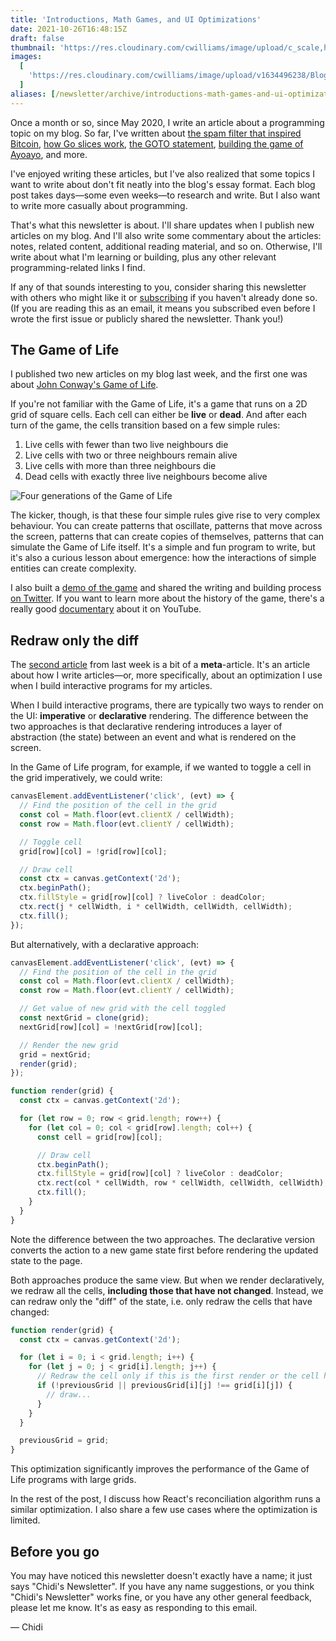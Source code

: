 ```yaml
---
title: 'Introductions, Math Games, and UI Optimizations'
date: 2021-10-26T16:48:15Z
draft: false
thumbnail: 'https://res.cloudinary.com/cwilliams/image/upload/c_scale,h_200/v1634496238/Blog/Game%20of%20Life.png'
images:
  [
    'https://res.cloudinary.com/cwilliams/image/upload/v1634496238/Blog/Game%20of%20Life.png',
  ]
aliases: [/newsletter/archive/introductions-math-games-and-ui-optimizations]
---
```


Once a month or so, since May 2020, I write an article about a programming topic on my blog. So far, I've written about [the spam filter that inspired Bitcoin](https://chidiwilliams.com/post/proof-of-work/), [how Go slices work](https://chidiwilliams.com/post/inside-a-go-slice/), [the GOTO statement](https://chidiwilliams.com/post/goto/), [building the game of Ayoayo](https://chidiwilliams.com/post/building-ayoayo-implementation/), and more.

I've enjoyed writing these articles, but I've also realized that some topics I want to write about don't fit neatly into the blog's essay format. Each blog post takes days—some even weeks—to research and write. But I also want to write more casually about programming.

That's what this newsletter is about. I'll share updates when I publish new articles on my blog. And I'll also write some commentary about the articles: notes, related content, additional reading material, and so on. Otherwise, I'll write about what I'm learning or building, plus any other relevant programming-related links I find.

If any of that sounds interesting to you, consider sharing this newsletter with others who might like it or [subscribing](https://buttondown.email/chidiwilliams) if you haven't already done so. (If you are reading this as an email, it means you subscribed even before I wrote the first issue or publicly shared the newsletter. Thank you!)

## The Game of Life

I published two new articles on my blog last week, and the first one was about [John Conway's Game of Life](https://chidiwilliams.com/post/game-of-life/).

If you're not familiar with the Game of Life, it's a game that runs on a 2D grid of square cells. Each cell can either be **live** or **dead**. And after each turn of the game, the cells transition based on a few simple rules:

1. Live cells with fewer than two live neighbours die
2. Live cells with two or three neighbours remain alive
3. Live cells with more than three neighbours die
4. Dead cells with exactly three live neighbours become alive

![Four generations of the Game of Life](https://res.cloudinary.com/cwilliams/image/upload/v1634496238/Blog/Game%20of%20Life.png)

The kicker, though, is that these four simple rules give rise to very complex behaviour. You can create patterns that oscillate, patterns that move across the screen, patterns that can create copies of themselves, patterns that can simulate the Game of Life itself. It's a simple and fun program to write, but it's also a curious lesson about emergence: how the interactions of simple entities can create complexity.

I also built a [demo of the game](https://chidiwilliams.github.io/conway-game-of-life/) and shared the writing and building process [on Twitter](https://twitter.com/chidiwilliams__/status/1442204634303639553). If you want to learn more about the history of the game, there's a really good [documentary](https://www.youtube.com/watch?v=Kk2MH9O4pXY) about it on YouTube.

## Redraw only the diff

The [second article](https://chidiwilliams.com/post/redraw-only-the-diff/) from last week is a bit of a **meta**-article. It's an article about how I write articles—or, more specifically, about an optimization I use when I build interactive programs for my articles.

When I build interactive programs, there are typically two ways to render on the UI: **imperative** or **declarative** rendering. The difference between the two approaches is that declarative rendering introduces a layer of abstraction (the state) between an event and what is rendered on the screen.

In the Game of Life program, for example, if we wanted to toggle a cell in the grid imperatively, we could write:

```javascript
canvasElement.addEventListener('click', (evt) => {
  // Find the position of the cell in the grid
  const col = Math.floor(evt.clientX / cellWidth);
  const row = Math.floor(evt.clientY / cellWidth);

  // Toggle cell
  grid[row][col] = !grid[row][col];

  // Draw cell
  const ctx = canvas.getContext('2d');
  ctx.beginPath();
  ctx.fillStyle = grid[row][col] ? liveColor : deadColor;
  ctx.rect(j * cellWidth, i * cellWidth, cellWidth, cellWidth);
  ctx.fill();
});
```

But alternatively, with a declarative approach:

```javascript
canvasElement.addEventListener('click', (evt) => {
  // Find the position of the cell in the grid
  const col = Math.floor(evt.clientX / cellWidth);
  const row = Math.floor(evt.clientY / cellWidth);

  // Get value of new grid with the cell toggled
  const nextGrid = clone(grid);
  nextGrid[row][col] = !nextGrid[row][col];

  // Render the new grid
  grid = nextGrid;
  render(grid);
});

function render(grid) {
  const ctx = canvas.getContext('2d');

  for (let row = 0; row < grid.length; row++) {
    for (let col = 0; col < grid[row].length; col++) {
      const cell = grid[row][col];

      // Draw cell
      ctx.beginPath();
      ctx.fillStyle = grid[row][col] ? liveColor : deadColor;
      ctx.rect(col * cellWidth, row * cellWidth, cellWidth, cellWidth);
      ctx.fill();
    }
  }
}
```

Note the difference between the two approaches. The declarative version converts the action to a new game state first before rendering the updated state to the page.

Both approaches produce the same view. But when we render declaratively, we redraw all the cells, **including those that have not changed**. Instead, we can redraw only the "diff" of the state, i.e. only redraw the cells that have changed:

```javascript
function render(grid) {
  const ctx = canvas.getContext('2d');

  for (let i = 0; i < grid.length; i++) {
    for (let j = 0; j < grid[i].length; j++) {
      // Redraw the cell only if this is the first render or the cell has changed
      if (!previousGrid || previousGrid[i][j] !== grid[i][j]) {
        // draw...
      }
    }
  }

  previousGrid = grid;
}
```

This optimization significantly improves the performance of the Game of Life programs with large grids.

In the rest of the post, I discuss how React's reconciliation algorithm runs a similar optimization. I also share a few use cases where the optimization is limited.

## Before you go

You may have noticed this newsletter doesn't exactly have a name; it just says "Chidi's Newsletter". If you have any name suggestions, or you think "Chidi's Newsletter" works fine, or you have any other general feedback, please let me know. It's as easy as responding to this email.

— Chidi
